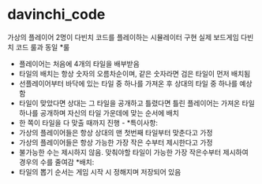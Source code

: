 # davinchi_code

  가상의 플레이어 2명이 다빈치 코드를 플레이하는 시뮬레이터 구현
  실제 보드게임 다빈치 코드 룰과 동일
  *룰
   - 플레이어는 처음에 4개의 타일을 배부받음
   - 타일의 배치는 항상 숫자의 오름차순이며, 같은 숫자라면 검은 타일이 먼저 배치됨
   - 선플레이어부터 바닥에 있는 타일 중 하나를 가져온 후 상대의 타일 중 하나를 예상함
   - 타일이 맞았다면 상대는 그 타일을 공개하고 틀렸다면 틀린 플레이어는 가져온 타일 하나를 공개하며 자신의 타일 가운데에 맞는 순서에 배치
   - 한 쪽이 타일을 다 맞출 때까지 진행  - 
  *특이사항:
  - 가상의 플레이어들은 항상 상대의 맨 첫번째 타일부터 맞춘다고 가정
  - 가상의 플레이어들은 항상 가능한 가장 작은 수부터 제시한다고 가정
  - 불가능한 수는 제시하지 않음. 맞춰야할 타일이 가능한 가장 작은수부터 제시하여 경우의 수를 줄여감
  *배치:
  - 타일의 뽑기 순서는 게임 시작 시 정해지며 저장되어 있음
